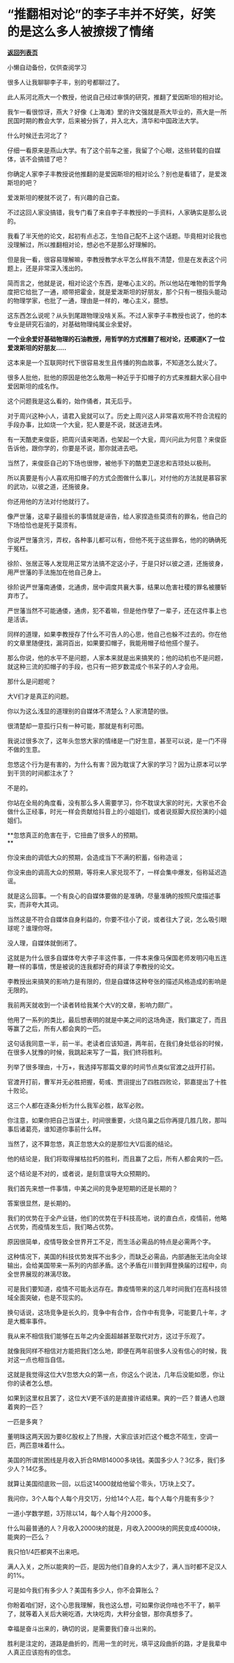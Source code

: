 # “推翻相对论”的李子丰并不好笑，好笑的是这么多人被撩拨了情绪

[**返回列表页**](/gzh/记忆承载)

小懒自动备份，仅供查阅学习

很多人让我聊聊李子丰，别的号都聊过了。  

  

此人系河北燕大一个教授，他说自己经过审慎的研究，推翻了爱因斯坦的相对论。

  

我乍一看很惊讶，燕大？好像《上海滩》里的许文强就是燕大毕业的，燕大是一所民国时期的教会大学，后来被分拆了，并入北大，清华和中国政法大学。

  

什么时候迁去河北了？

  

仔细一看原来是燕山大学。有了这个前车之鉴，我留了个心眼，这些转载的自媒体，该不会搞错了吧？  

  

你确定人家李子丰教授说他推翻的是爱因斯坦的相对论么？别也是看错了，是爱泼斯坦的吧？

  

爱泼斯坦的梗就不说了，有兴趣的自己查。

  

不过这回人家没搞错，我专门看了来自李子丰教授的一手资料，人家确实是那么说的。  

  

我看了半天他的论文，起初有点忐忑，生怕自己配不上这个话题。毕竟相对论我也没理解过，所以推翻相对论，想必也不是那么好理解的。  

  

但是我一看，很容易理解嘛，李教授教学水平怎么样我不清楚，但是在发表这个问题上，还是非常深入浅出的。  

  

简而言之，他就是说，相对论这个东西，是唯心主义的。所以他站在唯物的哲学角度把它给批了一通，顺带把霍金，就是爱泼斯坦的好朋友，那个只有一根指头能动的物理学家，也批了一通，理由是一样的，唯心主义，臆想。  

  

这东西怎么说呢？从头到尾跟物理没啥关系。不过人家李子丰教授也说了，他的本专业是研究石油的，对基础物理纯属业余爱好。  

  

 **一个业余爱好基础物理的石油教授，用哲学的方式推翻了相对论，还顺道K了一位爱泼斯坦的好朋友.....**  

  

这本来是一个互联网时代下很容易发生且传播的狗血故事，不知道怎么就火了。

  

很多人批他，批他的原因是他怎么敢用一种近乎于扣帽子的方式来推翻大家心目中爱因斯坦的成名作。

  

这个问题我是这么看的，始作俑者，其无后乎。

  

对于周兴这种小人，请君入瓮就可以了。历史上周兴这人非常喜欢用不符合流程的手段办事，比如烧一个大瓮，犯人要是不说，就送进去烤。  

  

有一天酷吏来俊臣，把周兴请来喝酒，也架起一个大瓮，周兴问此为何意？来俊臣告诉他，跟你学的，你要是不说，那你就进去吧。  

  

当然了，来俊臣自己的下场也很惨，被他手下的酷吏卫遂忠和吉顼处以极刑。

  

所以真要是有小人喜欢用扣帽子的方式企图做什么事儿，对付他的方法就是慕容家的武功，以彼之道，还施彼身。

  

你还用他的方法对付他就行了。  

  

像严世藩，这辈子最擅长的事情就是诬告，给人家捏造些莫须有的罪名，他自己的下场恰恰也是死于莫须有。

  

你说严世藩贪污，弄权，各种事儿都可以有，但他不死于这些罪名，他的的确确死于冤枉。

  

徐阶、张居正等人发现用正常方法搞不定这小子，于是只好以彼之道，还施彼身，用严世藩的手法施加在他自己身上。

  

徐阶说严世藩南通倭，北通虏，居中调度共襄大事，结果以危害社稷的罪名被腰斩弃市了。

  

严世藩当然不可能通倭，通虏，犯不着嘛，但是他作孽了一辈子，还在这件事上也是活该。

  

同样的道理，如果李教授存了什么不可告人的心思，他自己也躲不过去的。你在他的文章里随便找，漏洞百出，如果要扣帽子，我能用帽子给他搭个屋子。  

  

那么你说，他的水平不是问题，人家本来就是出来搞笑的；他的动机也不是问题，就这种三流的扣帽子的手段，也只有一把岁数混成个书呆子的人才会用。

  

那什么是问题呢？  

  

大V们才是真正的问题。  

  

你以为这么浅显的道理别的自媒体不清楚么？人家清楚的很。  

  

很清楚却一意孤行只有一种可能，那就是有利可图。

  

我说过很多次了，这年头忽悠大家的情绪是一门好生意，甚至可以说，是一门不得不做的生意。  

  

忽悠这个行为是有害的，为什么有害？因为耽误了大家的学习？因为让原本可以学到干货的时间都注水了？

  

不是的。

  

你站在全局的角度看，没有那么多人需要学习，你不耽误大家的时光，大家也不会做什么正经事，时光一样会贡献给抖音上的小姐姐们，或者说抠脚大叔扮演的小姐姐们。  

  

 **忽悠真正的危害在于，它扭曲了很多人的预期。  
**

  

你没来由的调低大众的预期，会造成当下不满的积蓄，俗称造谣；

你没来由的调高大众的预期，等将来人家兑现不了，一样会集中爆发，俗称延迟造谣。

  

就是这么回事。一个有良心的自媒体要做的是准确，尽量准确的按照尺度描述事实，而非夸大其词。  

  

当然这是不符合自媒体自身利益的，你要不往小了说，或者往大了说，怎么吸引眼球呢？谁理你呀。  

  

没人理，自媒体就倒闭了。

  

这就是为什么很多自媒体夸大李子丰这件事，一件本来像马保国老师发明闪电五连鞭一样的事情，愣是被说的连我都好奇的拜读了李教授的论文。  

  

李教授出来搞笑的影响力是有限的，但是自媒体这种夸张的描述风格造成的影响是无限的。  

  

我前两天就收到一个读者转给我某个大V的文章，影响力颇广。  

  

他用了一系列的类比，最后想表明的就是中美之间的这场角逐，我们赢定了，而且等赢了之后，所有人都会爽的一匹。

  

这句话我同意一半，前一半。老读者应该知道，两年前，在我们身处低谷的时候，在很多人犹豫的时候，我跳起来写了一篇，我们终将胜利。  

  

列举了很多理由，十万+，我选择写那篇文章的时间节点类似官渡之战开打前。  

  

官渡开打前，曹军并无必胜把握，荀彧、贾诩提出了四胜四败论，郭嘉提出了十胜十败论。

  

这三个人都在逐条分析为什么我军必胜，敌军必败。

  

你注意，如果你把自己当谋士，时间很重要，火烧乌巢之后你再提几胜几败，那叫事后诸葛亮，谁知道你事前什么样。  

  

当然了，这不算忽悠，真正忽悠大众的是那位大V后面的结论。  

  

他的结论是，我们将取得摧枯拉朽的胜利，而且赢了之后，所有人都会爽的一匹。

  

这个结论是不对的，或者说，是刻意误导大众预期的。  

  

我们首先来想一件事情，中美之间的竞争是短期的还是长期的？  

  

答案很显然，是长期的。

  

我们的优势在于全产业链，他们的优势在于科技高地，说的直白点，疫情前，他略占优势，而疫情发生后，我们略占优势。  

  

原因很简单，疫情导致全世界开工不足，而生活必需品的特点是必需两个字。

  

这种情况下，美国的科技优势发挥不出多少，而缺乏必需品，内部通胀无法向全球输出，会给美国带来一系列的内部矛盾。这个矛盾在川普到拜登换届的过程中，向全世界展现的淋漓尽致。  

  

可是我们要知道，疫情不可能永远存在。靠疫情带来的这几年时间我们在高科技领域全面突破，也是不现实的。

  

换句话说，这场竞争是长久的，竞争中有合作，合作中有竞争，可能要几十年，才是大概率事件。

  

我从来不相信我们能够在五年之内全面超越甚至取代对方，这过于乐观了。  

  

就像我同样不相信对方能把我们怎么地，即便在两年前很多人没有信心的时候，我对这一点也相当自信。

  

这就是我觉得这位大V忽悠大众的第一点，你这么个说法，几年后没能如愿，你让你的读者怎么想。  

  

如果到这里权且罢了，这位大V更不该的是直接许诺结果。爽的一匹？普通人也跟着爽的一匹？

  

一匹是多爽？

  

董明珠这两天因为要8亿股权上了热搜，大家应该对匹这个概念不陌生，空调一匹，两匹意味着什么。  

  

美国的所谓贫困线是月收入折合RMB14000多块钱。美国多少人？3亿多，我们多少人？14亿多。

  

就算让美国彻底败一回，以后这14000就给他留个零头，1万块上交了。  

  

我问你，3个人每个人每个月交1万，分给14个人花，每个人每个月能有多少？

  

一道小学数学题，3万除以14，每个人每个月2000多。

  

什么叫最普通的人？月收入2000块的就是，月收入2000块的网民变成4000块，能爽的一匹么？

  

我只怕1/4匹都爽不出来吧。

  

满人入关，之所以能爽的一匹，是因为他们自身的人太少了，满人当时都不足汉人的1%。

  

可是如今我们有多少人？美国有多少人，你不会算账么？

  

你盼着咱们好，这个心思我理解，我也这么想，可如果你说你啥也不干了，躺平了，就等着入关后大碗吃酒，大块吃肉，大秤分金银，那你真想多了。  

  

幸福是奋斗出来的，确切的说，是需要我们奋斗出来的。

  

胜利是注定的，道路是曲折的，而用一生的时光，填平这段曲折的路，才是我辈中人真正应该抱有的信念。

